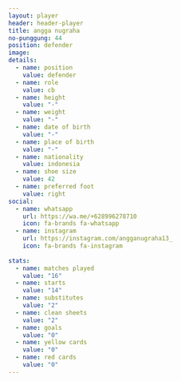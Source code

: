 ```yaml
---
layout: player
header: header-player
title: angga nugraha
no-punggung: 44
position: defender
image: 
details:
  - name: position
    value: defender
  - name: role
    value: cb
  - name: height
    value: "-"
  - name: weight
    value: "-"
  - name: date of birth
    value: "-"
  - name: place of birth
    value: "-"
  - name: nationality
    value: indonesia
  - name: shoe size
    value: 42
  - name: preferred foot
    value: right
social:
  - name: whatsapp
    url: https://wa.me/+628996278710
    icon: fa-brands fa-whatsapp
  - name: instagram
    url: https://instagram.com/angganugraha13_
    icon: fa-brands fa-instagram
    
stats:
  - name: matches played
    value: "16"
  - name: starts
    value: "14"
  - name: substitutes
    value: "2"
  - name: clean sheets
    value: "2"
  - name: goals
    value: "0"
  - name: yellow cards
    value: "0"
  - name: red cards
    value: "0"
---
```

